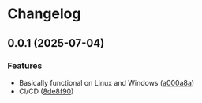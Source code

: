 # Changelog

## 0.0.1 (2025-07-04)


### Features

* Basically functional on Linux and Windows ([a000a8a](https://github.com/Zephyruso/Pantheon/commit/a000a8a4809001da2a7470192ea44f83b2ac2395))
* CI/CD ([8de8f90](https://github.com/Zephyruso/Pantheon/commit/8de8f9035740f98ec437080ddcc583bd076e15f8))
